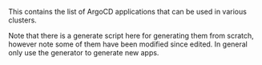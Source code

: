 This contains the list of ArgoCD applications that can be used in various clusters.

Note that there is a generate script here for generating them from scratch, however note some of them have been modified since edited. In general only use the generator to generate new apps.